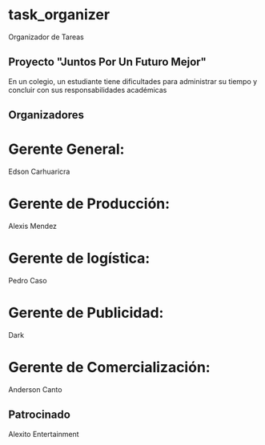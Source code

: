 # task_organizer

Organizador de Tareas

## Proyecto "Juntos Por Un Futuro Mejor"

En un colegio, un estudiante tiene dificultades para administrar su tiempo y concluir con sus responsabilidades académicas

## Organizadores
# Gerente General:
Edson Carhuaricra
# Gerente de Producción:
Alexis Mendez
# Gerente de logística:
Pedro Caso
# Gerente de Publicidad:
Dark
# Gerente de Comercialización:
Anderson Canto

## Patrocinado
Alexito Entertainment
